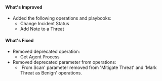 #### What's Improved

- Added the following operations and playbooks:
    - Change Incident Status
    - Add Note to a Threat

#### What's Fixed

- Removed deprecated operation:
    - Get Agent Process
- Removed deprecated parameter from operations:
    - 'From Scan' parameter removed from 'Mitigate Threat' and 'Mark Threat as Benign' operations.
